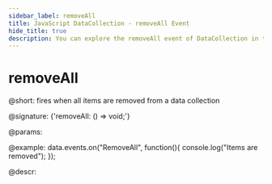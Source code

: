 ```yaml
---
sidebar_label: removeAll
title: JavaScript DataCollection - removeAll Event 
hide_title: true
description: You can explore the removeAll event of DataCollection in the documentation of the DHTMLX JavaScript UI library. Browse developer guides and API reference, try out code examples and live demos, and download a free 30-day evaluation version of DHTMLX Suite 7.
---
```


# removeAll

@short: fires when all items are removed from a data collection

@signature: {'removeAll: () => void;'}

@params:

@example:
data.events.on("RemoveAll", function(){
	console.log("Items are removed");
});

@descr:
